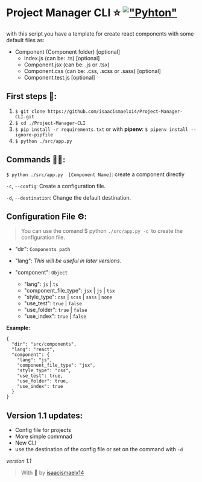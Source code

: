 # Project Manager CLI ⭐ [!["Pyhton"](https://img.shields.io/badge/python-3.9.1%20-gray.svg?longCache=true&logo=python&colorB=yellow)](https://www.python.org/downloads/release/python-391/)

with this script you have a template for create react components with some default files as:


- Component (Component folder) [optional]
  - index.js (can be: .ts) [optional]
  - Component.jsx (can be: .js or .tsx)
  - Component.css (can be:  .css, .scss or .sass)  [optional]
  - Component.test.js [optional]


## First steps 🦶:

1. `$ git clone https://github.com/isaacismaelx14/Project-Manager-CLI.git`
2. `$ cd ./Project-Manager-CLI`
3. `$ pip install -r requirements.txt` or with **pipenv**: `$ pipenv install --ignore-pipfile`
4. `$ python ./src/app.py `

## Commands 👩‍💻:
`$ python ./src/app.py  [Component Name]`: create a component directly

`-c`, `--config`: Create a configuration file.

`-d`, `--destination`: Change the default destination.

## Configuration File ⚙:
> You can use the comand $ python `./src/app.py -c `to create the configuration file.

- "dir": `Components path`

- "lang": _This will be useful in later versions._

- "component": `Object`

  - "lang": `js` | `ts`
  - "component_file_type": `jsx` | `js` | `tsx`
  - "style_type": `css` | `scss` | `sass` | `none`
  - "use_test": `true` | `false`
  - "use_folder": `true` | `false`
  - "use_index": `true` | `false`


**Example:**
```
{
  "dir": "src/components",
  "lang": "react",
  "component": {
    "lang": "js",
    "component_file_type": "jsx",
    "style_type": "css",
    "use_test": true,
    "use_folder": true,
    "use_index": true
  }
}
```

## Version 1.1 updates:
- Config file for projects
- More simple commnad
- New CLI
- use the destination of the config file or set on the command with `-d`

_version 1.1_

> With 💖 by [isaacismaelx14](https://github.com/isaacismaelx14)
